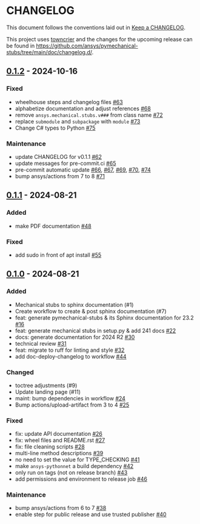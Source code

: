 # CHANGELOG

This document follows the conventions laid out in [Keep a CHANGELOG](https://keepachangelog.com/en/1.0.0).

This project uses [towncrier](https://towncrier.readthedocs.io/) and the changes for the upcoming release can be found in <https://github.com/ansys/pymechanical-stubs/tree/main/doc/changelog.d/>.

<!-- towncrier release notes start -->

## [0.1.2](https://github.com/ansys/pymechanical-stubs/releases/tag/v0.1.2) - 2024-10-16


### Fixed

- wheelhouse steps and changelog files [#63](https://github.com/ansys/pymechanical-stubs/pull/63)
- alphabetize documentation and adjust references [#68](https://github.com/ansys/pymechanical-stubs/pull/68)
- remove `ansys.mechanical.stubs.v###` from class name [#72](https://github.com/ansys/pymechanical-stubs/pull/72)
- replace `submodule` and `subpackage` with `module` [#73](https://github.com/ansys/pymechanical-stubs/pull/73)
- Change C# types to Python [#75](https://github.com/ansys/pymechanical-stubs/pull/75)


### Maintenance

- update CHANGELOG for v0.1.1 [#62](https://github.com/ansys/pymechanical-stubs/pull/62)
- update messages for pre-commit.ci [#65](https://github.com/ansys/pymechanical-stubs/pull/65)
- pre-commit automatic update [#66](https://github.com/ansys/pymechanical-stubs/pull/66), [#67](https://github.com/ansys/pymechanical-stubs/pull/67), [#69](https://github.com/ansys/pymechanical-stubs/pull/69), [#70](https://github.com/ansys/pymechanical-stubs/pull/70), [#74](https://github.com/ansys/pymechanical-stubs/pull/74)
- bump ansys/actions from 7 to 8 [#71](https://github.com/ansys/pymechanical-stubs/pull/71)

## [0.1.1](https://github.com/ansys/pymechanical-stubs/releases/tag/v0.1.1) - 2024-08-21


### Added

- make PDF documentation [#48](https://github.com/ansys/pymechanical-stubs/pull/48)


### Fixed

- add sudo in front of apt install [#55](https://github.com/ansys/pymechanical-stubs/pull/55)

## [0.1.0](https://github.com/ansys/pymechanical-stubs/releases/tag/v0.1.0) - 2024-08-21


### Added

- Mechanical stubs to sphinx documentation (#1)
- Create workflow to create & post sphinx documentation (#7)
- feat: generate pymechanical-stubs & its Sphinx documentation for 23.2 [#16](https://github.com/ansys/pymechanical-stubs/pull/16)
- feat: generate mechanical stubs in setup.py & add 241 docs [#22](https://github.com/ansys/pymechanical-stubs/pull/22)
- docs: generate documentation for 2024 R2 [#30](https://github.com/ansys/pymechanical-stubs/pull/30)
- technical review [#31](https://github.com/ansys/pymechanical-stubs/pull/31)
- feat: migrate to ruff for linting and style [#32](https://github.com/ansys/pymechanical-stubs/pull/32)
- add doc-deploy-changelog to workflow [#44](https://github.com/ansys/pymechanical-stubs/pull/44)


### Changed

- toctree adjustments (#9)
- Update landing page (#11)
- maint: bump dependencies in workflow [#24](https://github.com/ansys/pymechanical-stubs/pull/24)
- Bump actions/upload-artifact from 3 to 4 [#25](https://github.com/ansys/pymechanical-stubs/pull/25)


### Fixed

- fix: update API documentation [#26](https://github.com/ansys/pymechanical-stubs/pull/26)
- fix: wheel files and README.rst [#27](https://github.com/ansys/pymechanical-stubs/pull/27)
- fix: file cleaning scripts [#28](https://github.com/ansys/pymechanical-stubs/pull/28)
- multi-line method descriptions [#39](https://github.com/ansys/pymechanical-stubs/pull/39)
- no need to set the value for TYPE_CHECKING [#41](https://github.com/ansys/pymechanical-stubs/pull/41)
- make `ansys-pythonnet` a build dependency [#42](https://github.com/ansys/pymechanical-stubs/pull/42)
- only run on tags (not on release branch) [#43](https://github.com/ansys/pymechanical-stubs/pull/43)
- add permissions and environment to release job [#46](https://github.com/ansys/pymechanical-stubs/pull/46)


### Maintenance

- bump ansys/actions from 6 to 7 [#38](https://github.com/ansys/pymechanical-stubs/pull/38)
- enable step for public release and use trusted publisher [#40](https://github.com/ansys/pymechanical-stubs/pull/40)
